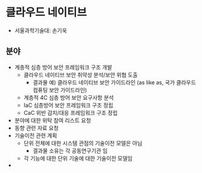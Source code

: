 # 클라우드 네이티브
- 서울과학기술대: 손기욱

## 분야
- 계층적 심층 방어 보안 프레임워크 구조 개발
  - 클라우드 네이티브 보안 취약성 분석/보안 위협 도출
    - 결과물 예) 클라우드 네이티브 보안 가이드라인 (as like as, 국가 클라우드 컴퓨팅 보안 가이드라인)
  - 계층적 4C 심층 방어 보안 요구사항 분석
  - IaC 심층방어 보안 프레임워크 구조 정립
  - CaC 위반 감지/대응 프레임워크 구조 정립
- 분야에 대한 위탁 참여 리스트 요청
- 동향 관련 자료 요청
- 기술이전 관련 계획
  - 단위 전체에 대한 시스템 관점의 기술이전 모델은 아님
    - 결과물 소유는 각 공동연구기관 임
  - 각 기능에 대한 단위 기술에 대한 기술이전 모델임
- 
